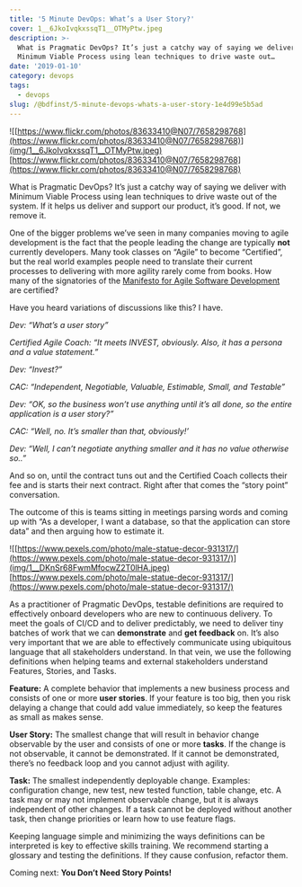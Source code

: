 ```yaml
---
title: '5 Minute DevOps: What’s a User Story?'
cover: 1__6JkoIvqkxssqT1__OTMyPtw.jpeg
description: >-
  What is Pragmatic DevOps? It’s just a catchy way of saying we deliver with
  Minimum Viable Process using lean techniques to drive waste out…
date: '2019-01-10'
category: devops
tags:
  - devops
slug: /@bdfinst/5-minute-devops-whats-a-user-story-1e4d99e5b5ad
---
```


![[https://www.flickr.com/photos/83633410@N07/7658298768](https://www.flickr.com/photos/83633410@N07/7658298768)](img/1__6JkoIvqkxssqT1__OTMyPtw.jpeg)
[https://www.flickr.com/photos/83633410@N07/7658298768](https://www.flickr.com/photos/83633410@N07/7658298768)

What is Pragmatic DevOps? It’s just a catchy way of saying we deliver with Minimum Viable Process using lean techniques to drive waste out of the system. If it helps us deliver and support our product, it’s good. If not, we remove it.

One of the bigger problems we’ve seen in many companies moving to agile development is the fact that the people leading the change are typically **not** currently developers. Many took classes on “Agile” to become “Certified”, but the real world examples people need to translate their current processes to delivering with more agility rarely come from books. How many of the signatories of the [Manifesto for Agile Software Development](https://agilemanifesto.org/) are certified?

Have you heard variations of discussions like this? I have.

_Dev: “What’s a user story”_

_Certified Agile Coach: “It meets INVEST, obviously. Also, it has a persona and a value statement.”_

_Dev: “Invest?”_

_CAC: “Independent, Negotiable, Valuable, Estimable, Small, and Testable”_

_Dev: “OK, so the business won’t use anything until it’s all done, so the entire application is a user story?”_

_CAC: “Well, no. It’s smaller than that, obviously!’_

_Dev: “Well, I can’t negotiate anything smaller and it has no value otherwise so..”_

And so on, until the contract tuns out and the Certified Coach collects their fee and is starts their next contract. Right after that comes the “story point” conversation.

The outcome of this is teams sitting in meetings parsing words and coming up with “As a developer, I want a database, so that the application can store data” and then arguing how to estimate it.

![[https://www.pexels.com/photo/male-statue-decor-931317/](https://www.pexels.com/photo/male-statue-decor-931317/)](img/1__DKnSr68FwmMfocwZ2T0lHA.jpeg)
[https://www.pexels.com/photo/male-statue-decor-931317/](https://www.pexels.com/photo/male-statue-decor-931317/)

As a practitioner of Pragmatic DevOps, testable definitions are required to effectively onboard developers who are new to continuous delivery. To meet the goals of CI/CD and to deliver predictably, we need to deliver tiny batches of work that we can **demonstrate** and **get feedback** on. It’s also very important that we are able to effectively communicate using ubiquitous language that all stakeholders understand. In that vein, we use the following definitions when helping teams and external stakeholders understand Features, Stories, and Tasks.

**Feature:** A complete behavior that implements a new business process and consists of one or more **user stories**. If your feature is too big, then you risk delaying a change that could add value immediately, so keep the features as small as makes sense.

**User Story:** The smallest change that will result in behavior change observable by the user and consists of one or more **tasks**. If the change is not observable, it cannot be demonstrated. If it cannot be demonstrated, there’s no feedback loop and you cannot adjust with agility.

**Task:** The smallest independently deployable change. Examples: configuration change, new test, new tested function, table change, etc. A task may or may not implement observable change, but it is always independent of other changes. If a task cannot be deployed without another task, then change priorities or learn how to use feature flags.

Keeping language simple and minimizing the ways definitions can be interpreted is key to effective skills training. We recommend starting a glossary and testing the definitions. If they cause confusion, refactor them.

Coming next: **You Don’t Need Story Points!**
